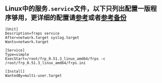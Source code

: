 ## Linux中的服务`.service`文件，以下只列出配置一版程序够用，更详细的配置请[参考](https://blog.csdn.net/blood_Z/article/details/128848056)或者[参考备份](Linux/Linux的service文件详解.md)
    [Unit]
    Description=fraps service
    After=network.target syslog.target
    Wants=network.target

    [Service]
    Type=simple
    ExecStart=/root/frp_0.51.3_linux_amd64/frps -c /root/frp_0.51.3_linux_amd64/frps.ini

    [Install]
    WantedBy=multi-user.target
